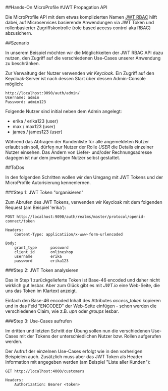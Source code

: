 ##Hands-On MicroProfile 
#JWT Propagation API
  
Die MicroProfile API mit dem etwas komplizierten Namen [JWT RBAC](https://github.com/eclipse/microprofile-jwt-auth) 
hilft dabei, auf Microservices basierende Anwendungen via JWT Token und rollenbasierter Zugriffskontrolle 
(role based access control aka RBAC) abzusichern.   

##Szenario

In unserem Beispiel möchten wir die Möglichkeiten der JWT RBAC API dazu nutzen, den Zugriff auf die verschiedenen 
Use-Cases unserer Anwendung zu beschränken. 

Zur Verwaltung der Nutzer verwenden wir *Keycloak*. Ein Zugriff auf den Keycloak-Server ist nach dessen Start über 
dessen Admin-Console möglich:
                                                    
    http://localhost:9090/auth/admin/
    Username: admin
    Password: admin123 

Folgende Nutzer sind initial neben dem Admin angelegt: 
 * erika / erika123 (user)
 * max / max123 (user)
 * james / james123 (user)
 
Während das Abfragen der Kundenliste für alle angemeldeten Nutzer erlaubt sein soll, dürfen nur Nutzer der Rolle *USER* 
die Details einzelner Nutzer einsehen. Das Ändern von Liefer- und/oder Rechnungsadresse dagegen ist nur dem 
jeweiligen Nutzer selbst gestattet.
  
 ##ToDos

 In den folgenden Schritten wollen wir den Umgang mit JWT Tokens und der MicroProfile Autorisierung kennenlernen.  

 ###Step 1: JWT Token "organisieren"
 
 Zum Abrufen des JWT Tokens, verwenden wir Keycloak mit dem folgenden Request (am Beispiel 'erika'): 
 
    POST http://localhost:9090/auth/realms/master/protocol/openid-connect/token
    
    Headers: 
        Content-Type: applicatiion/x-www-form-urlencoded
    
    Body:
        grant_type      password
        client_id       onlineshop
        username        erika
        password        erika123
        
###Step 2: JWT Token analysieren

Das in Step 1 zurückgelieferte Token ist Base-46 encoded und daher nicht wirklich gut lesbar. Aber zum Glück 
gibt es mit *JWT.io* eine Web-Seite, die uns das Token im Klartext anzeigt.

Einfach den Base-46 encoded Inhalt des Attributes *access_token* kopieren und in das Feld "ENCODED" der Web-Seite 
einfügen - schon werden die verschiedenen Claim, wie z.B. *upn* oder *groups* lesbar. 

###Step 3: Use-Cases aufrufen

Im dritten und letzten Schritt der Übung sollen nun die verschiedenen Use-Cases mit der Tokens der unterschiedlichen 
Nutzer bzw. Rollen aufgerufen werden. 

Der Aufruf der einzelnen Use-Cases erfolgt wie in den vorherigen Beispielen auch. Zusätzlich muss aber das JWT Token als 
Header Information mit angegeben werden (am Beispiel "Liste aller Kunden"): 

    GET http://localhost:4000/customers
    
    Headers: 
        Authorization: Bearer <token>
    